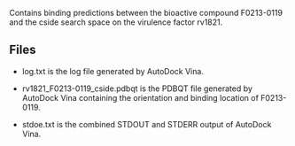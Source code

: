 Contains binding predictions between the bioactive compound F0213-0119 and the cside search space on the virulence factor rv1821.

## Files

- log.txt is the log file generated by AutoDock Vina.

- rv1821_F0213-0119_cside.pdbqt is the PDBQT file generated by AutoDock Vina containing the orientation and binding location of F0213-0119.

- stdoe.txt is the combined STDOUT and STDERR output of AutoDock Vina.

